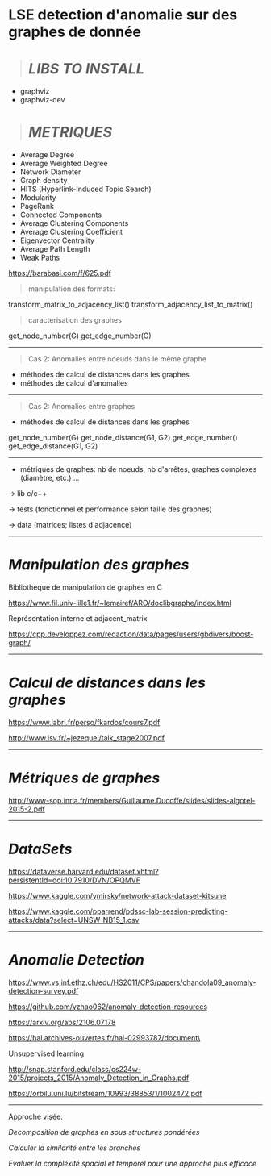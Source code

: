 # LSE detection d'anomalie sur des graphes de donnée

> # *LIBS TO INSTALL*

- graphviz
- graphviz-dev

> # *METRIQUES*
- Average Degree
- Average Weighted Degree
- Network Diameter
- Graph density
- HITS (Hyperlink-Induced Topic Search)
- Modularity
- PageRank
- Connected Components
- Average Clustering Components
- Average Clustering Coefficient
- Eigenvector Centrality
- Average Path Length
- Weak Paths

https://barabasi.com/f/625.pdf




> manipulation des formats:

transform_matrix_to_adjacency_list()
transform_adjacency_list_to_matrix()

> caracterisation des graphes

get_node_number(G)
get_edge_number(G)

---

> Cas 2: Anomalies entre noeuds dans le même graphe

* méthodes de calcul de distances dans les graphes
* méthodes de calcul d'anomalies
---

> Cas 2: Anomalies entre graphes

* méthodes de calcul de distances dans les graphes

get_node_number(G)
get_node_distance(G1, G2)
get_edge_number()
get_edge_distance(G1, G2)

---

* métriques de graphes: nb de noeuds, nb d'arrêtes, graphes complexes (diamètre, etc.) ...

-> lib c/c++

-> tests (fonctionnel et performance selon taille des graphes)

-> data (matrices; listes d'adjacence)

***********************************
# *Manipulation des graphes*

Bibliothèque de manipulation de graphes en C

https://www.fil.univ-lille1.fr/~lemairef/ARO/doclibgraphe/index.html

Représentation interne et adjacent_matrix

https://cpp.developpez.com/redaction/data/pages/users/gbdivers/boost-graph/


****************************************************************
# *Calcul de distances dans les graphes*
https://www.labri.fr/perso/fkardos/cours7.pdf

http://www.lsv.fr/~jezequel/talk_stage2007.pdf


****************************************************************
# *Métriques de graphes*

http://www-sop.inria.fr/members/Guillaume.Ducoffe/slides/slides-algotel-2015-2.pdf

****************************************************************
# *DataSets*

https://dataverse.harvard.edu/dataset.xhtml?persistentId=doi:10.7910/DVN/OPQMVF

https://www.kaggle.com/ymirsky/network-attack-dataset-kitsune

https://www.kaggle.com/pparrend/pdssc-lab-session-predicting-attacks/data?select=UNSW-NB15_1.csv

****************************************************************
# *Anomalie Detection*

https://www.vs.inf.ethz.ch/edu/HS2011/CPS/papers/chandola09_anomaly-detection-survey.pdf

https://github.com/yzhao062/anomaly-detection-resources

https://arxiv.org/abs/2106.07178

https://hal.archives-ouvertes.fr/hal-02993787/document\

Unsupervised learning

http://snap.stanford.edu/class/cs224w-2015/projects_2015/Anomaly_Detection_in_Graphs.pdf

https://orbilu.uni.lu/bitstream/10993/38853/1/1002472.pdf

****************************************************************

Approche visée:

*Decomposition de graphes en sous structures pondérées*

*Calculer la similarité entre les branches*

*Evaluer la compléxité spacial et temporel pour une approche plus efficace*

